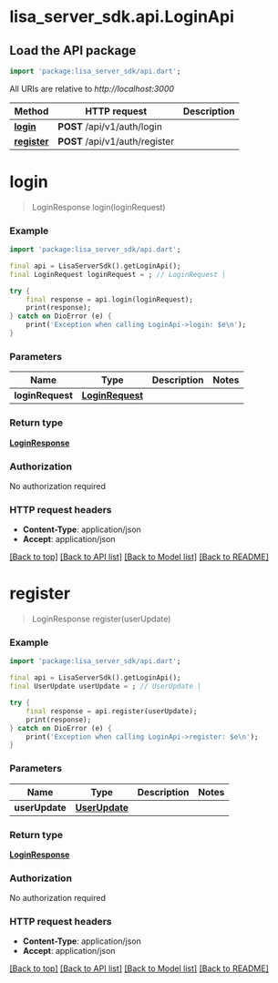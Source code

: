 # lisa_server_sdk.api.LoginApi

## Load the API package
```dart
import 'package:lisa_server_sdk/api.dart';
```

All URIs are relative to *http://localhost:3000*

Method | HTTP request | Description
------------- | ------------- | -------------
[**login**](LoginApi.md#login) | **POST** /api/v1/auth/login | 
[**register**](LoginApi.md#register) | **POST** /api/v1/auth/register | 


# **login**
> LoginResponse login(loginRequest)



### Example 
```dart
import 'package:lisa_server_sdk/api.dart';

final api = LisaServerSdk().getLoginApi();
final LoginRequest loginRequest = ; // LoginRequest | 

try { 
    final response = api.login(loginRequest);
    print(response);
} catch on DioError (e) {
    print('Exception when calling LoginApi->login: $e\n');
}
```

### Parameters

Name | Type | Description  | Notes
------------- | ------------- | ------------- | -------------
 **loginRequest** | [**LoginRequest**](LoginRequest.md)|  | 

### Return type

[**LoginResponse**](LoginResponse.md)

### Authorization

No authorization required

### HTTP request headers

 - **Content-Type**: application/json
 - **Accept**: application/json

[[Back to top]](#) [[Back to API list]](../README.md#documentation-for-api-endpoints) [[Back to Model list]](../README.md#documentation-for-models) [[Back to README]](../README.md)

# **register**
> LoginResponse register(userUpdate)



### Example 
```dart
import 'package:lisa_server_sdk/api.dart';

final api = LisaServerSdk().getLoginApi();
final UserUpdate userUpdate = ; // UserUpdate | 

try { 
    final response = api.register(userUpdate);
    print(response);
} catch on DioError (e) {
    print('Exception when calling LoginApi->register: $e\n');
}
```

### Parameters

Name | Type | Description  | Notes
------------- | ------------- | ------------- | -------------
 **userUpdate** | [**UserUpdate**](UserUpdate.md)|  | 

### Return type

[**LoginResponse**](LoginResponse.md)

### Authorization

No authorization required

### HTTP request headers

 - **Content-Type**: application/json
 - **Accept**: application/json

[[Back to top]](#) [[Back to API list]](../README.md#documentation-for-api-endpoints) [[Back to Model list]](../README.md#documentation-for-models) [[Back to README]](../README.md)

